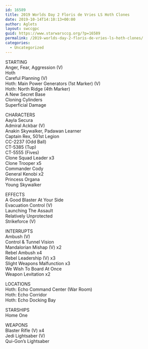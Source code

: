 ```yaml
---
id: 16589
title: 2019 Worlds Day 2 Floris de Vries LS Hoth Clones
date: 2019-10-14T14:10:13+00:00
author: Aglets
layout: swccgpc
guid: https://www.starwarsccg.org/?p=16589
permalink: /2019-worlds-day-2-floris-de-vries-ls-hoth-clones/
categories:
  - Uncategorized
---
```

STARTING  
Anger, Fear, Aggression (V)  
Hoth  
Careful Planning (V)  
Hoth: Main Power Generators (1st Marker) (V)  
Hoth: North Ridge (4th Marker)  
A New Secret Base  
Cloning Cylinders  
Superficial Damage

CHARACTERS  
Aayla Secura  
Admiral Ackbar (V)  
Anakin Skywalker, Padawan Learner  
Captain Rex, 501st Legion  
CC-2237 (Odd Ball)  
CT-5385 (Tup)  
CT-5555 (Fives)  
Clone Squad Leader x3  
Clone Trooper x5  
Commander Cody  
General Kenobi x2  
Princess Organa  
Young Skywalker

EFFECTS  
A Good Blaster At Your Side  
Evacuation Control (V)  
Launching The Assault  
Relatively Unprotected  
Strikeforce (V)

INTERRUPTS  
Ambush (V)  
Control & Tunnel Vision  
Mandalorian Mishap (V) x2  
Rebel Ambush x4  
Rebel Leadership (V) x3  
Slight Weapons Malfunction x3  
We Wish To Board At Once  
Weapon Levitation x2

LOCATIONS  
Hoth: Echo Command Center (War Room)  
Hoth: Echo Corridor  
Hoth: Echo Docking Bay

STARSHIPS  
Home One

WEAPONS  
Blaster Rifle (V) x4  
Jedi Lightsaber (V)  
Qui-Gon’s Lightsaber